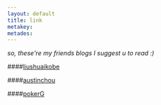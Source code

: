 ```yaml
---
layout: default
title: link
metakey:
metades:
---
```


_so, these're my friends blogs I suggest u to read :)_

####[liushuaikobe](http://liushuaikobe.github.io)

####[austinchou](http://www.austinchou.com/)

####[pokerG](http://pokerg.github.io/)